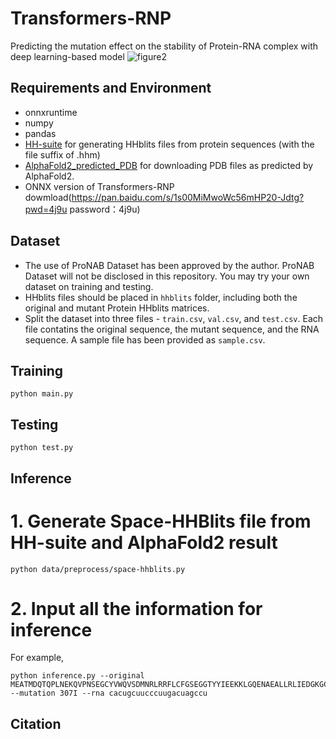 # Transformers-RNP
Predicting the mutation effect on the stability of Protein-RNA complex with deep learning-based model
![figure2](https://github.com/Jisheng-Liang/Transformers-RNP/assets/53801271/85821451-aa30-45b2-bb23-20507e88f567)

## Requirements and Environment
- onnxruntime
- numpy
- pandas
- [HH-suite](https://github.com/soedinglab/hh-suite) for generating HHblits files from protein sequences (with the file suffix of .hhm)
- [AlphaFold2_predicted_PDB](https://alphafold.ebi.ac.uk/download) for downloading PDB files as predicted by AlphaFold2.
- ONNX version of Transformers-RNP dowmload(https://pan.baidu.com/s/1s00MiMwoWc56mHP20-Jdtg?pwd=4j9u password：4j9u)

## Dataset
* The use of ProNAB Dataset has been approved by the author. ProNAB Dataset will not be disclosed in this repository. You may try your own dataset on training and testing.
* HHblits files should be placed in `hhblits` folder, including both the original and mutant Protein HHblits matrices.
* Split the dataset into three files - `train.csv`, `val.csv`, and `test.csv`. Each file contatins the original sequence, the mutant sequence, and the RNA sequence. A sample file has been provided as `sample.csv`.
## Training
```
python main.py
```

## Testing
```
python test.py
```

## Inference
# 1. Generate Space-HHBlits file from HH-suite and AlphaFold2 result
```
python data/preprocess/space-hhblits.py
```
# 2. Input all the information for inference
For example,
```
python inference.py --original MEATMDQTQPLNEKQVPNSEGCYVWQVSDMNRLRRFLCFGSEGGTYYIEEKKLGQENAEALLRLIEDGKGCEVVQEIKTFSQEGRAAKQEPTLFALAVCSQCSDIKTKQAAFRAVPEVCRIPTHLFTFIQFKKDLKEGMKCGMWGRALRKAVSDWYNTKDALNLAMAVTKY --mutation 307I --rna cacugcuucccuugacuagccu
```

## Citation

